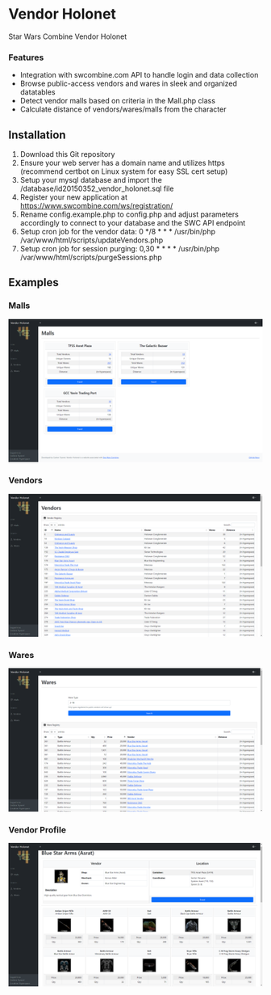 # Vendor Holonet
Star Wars Combine Vendor Holonet

### Features

- Integration with swcombine.com API to handle login and data collection
- Browse public-access vendors and wares in sleek and organized datatables
- Detect vendor malls based on criteria in the Mall.php class
- Calculate distance of vendors/wares/malls from the character

## Installation

1. Download this Git repository
2. Ensure your web server has a domain name and utilizes https (recommend certbot on Linux system for easy SSL cert setup)
3. Setup your mysql database and import the /database/id20150352_vendor_holonet.sql file
4. Register your new application at https://www.swcombine.com/ws/registration/
5. Rename config.example.php to config.php and adjust parameters accordingly to connect to your database and the SWC API endpoint
6. Setup cron job for the vendor data: 0 */8 * * * /usr/bin/php /var/www/html/scripts/updateVendors.php
7. Setup cron job for session purging: 0,30 * * * * /usr/bin/php /var/www/html/scripts/purgeSessions.php

## Examples

### Malls
![Screenshot](app/assets/img/examples/malls.png)

### Vendors
![Screenshot](app/assets/img/examples/vendors.png)

### Wares
![Screenshot](app/assets/img/examples/wares.png)

### Vendor Profile
![Screenshot](app/assets/img/examples/vendor_profile.png)
